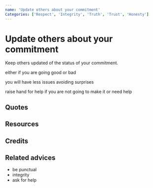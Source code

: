 ```yaml
---
name: 'Update others about your commitment'
Categories: ['Respect', 'Integrity', 'Truth', 'Trust', 'Honesty']
---
```

# Update others about your commitment

Keep others updated of the status of your commitment. 

either if you are going good or bad

you will have less issues avoiding surprises

raise hand for help if you are not going to make it or need help

## Quotes

## Resources

## Credits

## Related advices

- be punctual
- integrity
- ask for help
